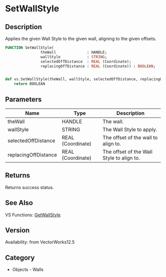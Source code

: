 # SetWallStyle

## Description
Applies the given Wall Style to the given wall, aligning to the given offsets.

```pascal
FUNCTION SetWallStyle(
				theWall              : HANDLE;
				wallStyle            : STRING;
				selectedOffDistance  : REAL (Coordinate);
				replacingOffDistance : REAL (Coordinate)) : BOOLEAN;
```

```python

def vs.SetWallStyle(theWall, wallStyle, selectedOffDistance, replacingOffDistance):
    return BOOLEAN
```

## Parameters
|Name|Type|Description|
|---|---|---|
|theWall|HANDLE|The wall.|
|wallStyle|STRING|The Wall Style to apply.|
|selectedOffDistance|REAL (Coordinate)|The offset of the wall to align to.|
|replacingOffDistance|REAL (Coordinate)|The offset of the Wall Style to align to.|

## Returns
Returns success status.

## See Also
VS Functions:
[GetWallStyle](GetWallStyle.md)

## Version
Availability: from VectorWorks12.5
## Category
* Objects - Walls

